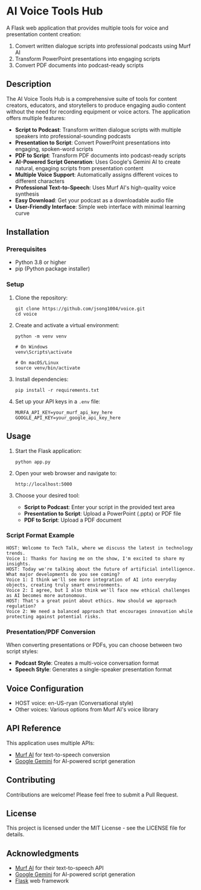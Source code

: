 # AI Voice Tools Hub

A Flask web application that provides multiple tools for voice and presentation content creation:
1. Convert written dialogue scripts into professional podcasts using Murf AI
2. Transform PowerPoint presentations into engaging scripts
3. Convert PDF documents into podcast-ready scripts

## Description

The AI Voice Tools Hub is a comprehensive suite of tools for content creators, educators, and storytellers to produce engaging audio content without the need for recording equipment or voice actors. The application offers multiple features:

- **Script to Podcast**: Transform written dialogue scripts with multiple speakers into professional-sounding podcasts
- **Presentation to Script**: Convert PowerPoint presentations into engaging, spoken-word scripts
- **PDF to Script**: Transform PDF documents into podcast-ready scripts
- **AI-Powered Script Generation**: Uses Google's Gemini AI to create natural, engaging scripts from presentation content
- **Multiple Voice Support**: Automatically assigns different voices to different characters
- **Professional Text-to-Speech**: Uses Murf AI's high-quality voice synthesis
- **Easy Download**: Get your podcast as a downloadable audio file
- **User-Friendly Interface**: Simple web interface with minimal learning curve

## Installation

### Prerequisites

- Python 3.8 or higher
- pip (Python package installer)

### Setup

1. Clone the repository:
   ```
   git clone https://github.com/jsong1004/voice.git
   cd voice
   ```

2. Create and activate a virtual environment:
   ```
   python -m venv venv
   
   # On Windows
   venv\Scripts\activate
   
   # On macOS/Linux
   source venv/bin/activate
   ```

3. Install dependencies:
   ```
   pip install -r requirements.txt
   ```

4. Set up your API keys in a `.env` file:
   ```
   MURFA_API_KEY=your_murf_api_key_here
   GOOGLE_API_KEY=your_google_api_key_here
   ```

## Usage

1. Start the Flask application:
   ```
   python app.py
   ```

2. Open your web browser and navigate to:
   ```
   http://localhost:5000
   ```

3. Choose your desired tool:
   - **Script to Podcast**: Enter your script in the provided text area
   - **Presentation to Script**: Upload a PowerPoint (.pptx) or PDF file
   - **PDF to Script**: Upload a PDF document

### Script Format Example

```
HOST: Welcome to Tech Talk, where we discuss the latest in technology trends.
Voice 1: Thanks for having me on the show, I'm excited to share my insights.
HOST: Today we're talking about the future of artificial intelligence. What major developments do you see coming?
Voice 1: I think we'll see more integration of AI into everyday objects, creating truly smart environments.
Voice 2: I agree, but I also think we'll face new ethical challenges as AI becomes more autonomous.
HOST: That's a great point about ethics. How should we approach regulation?
Voice 2: We need a balanced approach that encourages innovation while protecting against potential risks.
```

### Presentation/PDF Conversion

When converting presentations or PDFs, you can choose between two script styles:
- **Podcast Style**: Creates a multi-voice conversation format
- **Speech Style**: Generates a single-speaker presentation format

## Voice Configuration

- HOST voice: en-US-ryan (Conversational style)
- Other voices: Various options from Murf AI's voice library

## API Reference

This application uses multiple APIs:
- [Murf AI](https://murf.ai/) for text-to-speech conversion
- [Google Gemini](https://ai.google.dev/) for AI-powered script generation

## Contributing

Contributions are welcome! Please feel free to submit a Pull Request.

## License

This project is licensed under the MIT License - see the LICENSE file for details.

## Acknowledgments

- [Murf AI](https://murf.ai/) for their text-to-speech API
- [Google Gemini](https://ai.google.dev/) for AI-powered script generation
- [Flask](https://flask.palletsprojects.com/) web framework